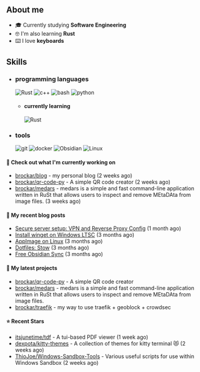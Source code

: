 

## About me 

- 🎓 Currently studying **Software Engineering**
- 🤓 I'm also learning **Rust**
- ⌨️ I love **keyboards**

## Skills  
  
- <h3> programming languages </h3>
  <img src = "https://img.shields.io/badge/Rust-000000?style=for-the-badge&logo=rust&logoColor=red" alt = "Rust" />
  <img src = "https://img.shields.io/badge/c++-%2300599C.svg?style=for-the-badge&logo=c%2B%2B&logoColor=white" alt = "c++" />
  <img src = "https://img.shields.io/badge/shell_script-%23121011.svg?style=for-the-badge&logo=gnu-bash&logoColor=white" alt = "bash" />
  <img src = "https://img.shields.io/badge/Python-14354C?style=for-the-badge&logo=python&logoColor=white" alt = "python" />
  
  - <h4> currently learning </h4>
    <img src = "https://img.shields.io/badge/Rust-000000?style=for-the-badge&logo=rust&logoColor=red" alt = "Rust" />

- <h3> tools </h3>
    <img src = "https://img.shields.io/badge/git-%23F05033.svg?style=for-the-badge&logo=git&logoColor=white" alt = "git" />
    <img src = "https://img.shields.io/badge/docker-%230db7ed.svg?style=for-the-badge&logo=docker&logoColor=white" alt = "docker" />
    <img src = "https://img.shields.io/badge/Obsidian-%23483699.svg?style=for-the-badge&logo=obsidian&logoColor=white" alt = "Obsidian" />
    <img src = "https://img.shields.io/badge/Linux-FCC624?style=for-the-badge&logo=linux&logoColor=black" alt = "Linux" />

#### 👷 Check out what I'm currently working on

- [brockar/blog](https://github.com/brockar/blog) - my personal blog (2 weeks ago)
- [brockar/qr-code-py](https://github.com/brockar/qr-code-py) - A simple QR code creator (2 weeks ago)
- [brockar/medars](https://github.com/brockar/medars) - medars is a simple and fast command-line application written in RuSt that allows users to inspect and remove MEtaDAta from image files. (3 weeks ago)

#### 📜 My recent blog posts

- [Secure server setup: VPN and Reverse Proxy Config](https://blog.mguz.xyz/p/secure-server-setup-vpn-and-reverse-proxy-config/) (1 month ago)
- [Install winget on Windows LTSC](https://blog.mguz.xyz/p/install-winget-on-windows-ltsc/) (3 months ago)
- [AppImage on Linux](https://blog.mguz.xyz/p/appimage-on-linux/) (3 months ago)
- [Dotfiles: Stow](https://blog.mguz.xyz/p/dotfiles-stow/) (3 months ago)
- [Free Obsidian Sync](https://blog.mguz.xyz/p/free-obsidian-sync/) (3 months ago)

#### 🌱 My latest projects

- [brockar/qr-code-py](https://github.com/brockar/qr-code-py) - A simple QR code creator
- [brockar/medars](https://github.com/brockar/medars) - medars is a simple and fast command-line application written in RuSt that allows users to inspect and remove MEtaDAta from image files.
- [brockar/traefik](https://github.com/brockar/traefik) - my way to use traefik &#43; geoblock &#43; crowdsec

#### ⭐ Recent Stars

- [itsjunetime/tdf](https://github.com/itsjunetime/tdf) - A tui-based PDF viewer (1 week ago)
- [dexpota/kitty-themes](https://github.com/dexpota/kitty-themes) - A collection of themes for kitty terminal 😻 (2 weeks ago)
- [ThioJoe/Windows-Sandbox-Tools](https://github.com/ThioJoe/Windows-Sandbox-Tools) - Various useful scripts for use within Windows Sandbox (2 weeks ago)


